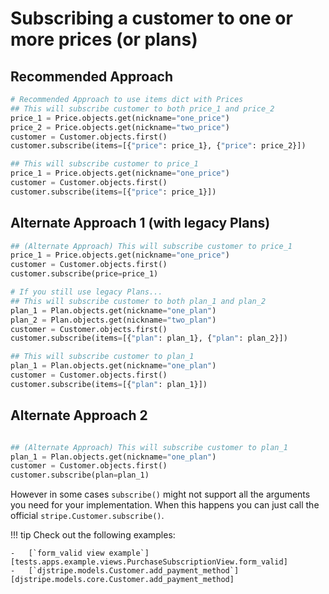 # Subscribing a customer to one or more prices (or plans)

## Recommended Approach

```python
# Recommended Approach to use items dict with Prices
## This will subscribe customer to both price_1 and price_2
price_1 = Price.objects.get(nickname="one_price")
price_2 = Price.objects.get(nickname="two_price")
customer = Customer.objects.first()
customer.subscribe(items=[{"price": price_1}, {"price": price_2}])

## This will subscribe customer to price_1
price_1 = Price.objects.get(nickname="one_price")
customer = Customer.objects.first()
customer.subscribe(items=[{"price": price_1}])

```

## Alternate Approach 1 (with legacy Plans)

```python
## (Alternate Approach) This will subscribe customer to price_1
price_1 = Price.objects.get(nickname="one_price")
customer = Customer.objects.first()
customer.subscribe(price=price_1)

# If you still use legacy Plans...
## This will subscribe customer to both plan_1 and plan_2
plan_1 = Plan.objects.get(nickname="one_plan")
plan_2 = Plan.objects.get(nickname="two_plan")
customer = Customer.objects.first()
customer.subscribe(items=[{"plan": plan_1}, {"plan": plan_2}])

## This will subscribe customer to plan_1
plan_1 = Plan.objects.get(nickname="one_plan")
customer = Customer.objects.first()
customer.subscribe(items=[{"plan": plan_1}])
```

## Alternate Approach 2

```python

## (Alternate Approach) This will subscribe customer to plan_1
plan_1 = Plan.objects.get(nickname="one_plan")
customer = Customer.objects.first()
customer.subscribe(plan=plan_1)
```

However in some cases `subscribe()` might not
support all the arguments you need for your implementation. When this
happens you can just call the official `stripe.Customer.subscribe()`.

!!! tip
    Check out the following examples:

    -   [`form_valid view example`][tests.apps.example.views.PurchaseSubscriptionView.form_valid]
    -   [`djstripe.models.Customer.add_payment_method`][djstripe.models.core.Customer.add_payment_method]

